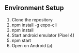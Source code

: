 ## Environment Setup
1. Clone the repository
2. npm install -g expo-cli
3. npm install
4. Start android emulator (Pixel 4)
5. npm start
6. Open on Android (a)
